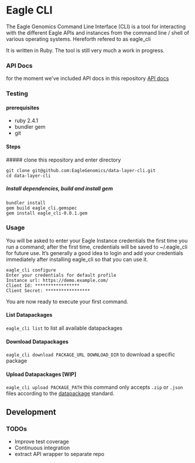 # Eagle CLI
The Eagle Genomics Command Line Interface (CLI) is a tool for interacting with the different Eagle APIs and instances from the command line / shell of various operating systems. Hereforth refered to as eagle_cli

It is written in Ruby. The tool is still very much a work in progress.

### API Docs

for the moment we've included API docs in this repository
[API docs](docs/Readme.md)

### Testing

#### prerequisites
- ruby 2.4.1
- bundler gem
- git

#### Steps

##### clone this repository and enter directory
```
git clone git@github.com:EagleGenomics/data-layer-cli.git
cd data-layer-cli
```

##### Install dependencies, build and install gem
```
bundler install
gem build eagle_cli.gemspec
gem install eagle_cli-0.0.1.gem
```

### Usage
You will be asked to enter your Eagle Instance credentials the first time you run a command; after the first time, credentials will be saved to ~/.eagle_cli for future use.
It’s generally a good idea to login and add your credentials immediately after installing eagle_cli so that you can use it.

```
eagle_cli configure
Enter your credentials for default profile
Instance url: https://demo.example.com/
Client Id: *****************
Client Secret: *****************
```
You are now ready to execute your first command.

#### List Datapackages
`eagle_cli list`
to list all available datapackages

#### Download Datapackages
`eagle_cli download PACKAGE_URL DOWNLOAD_DIR`
to download a specific package

#### Upload Datapackages [WIP]
`eagle_cli upload PACKAGE_PATH`
this command only accepts `.zip` or `.json` files according to the [datapackage](http://frictionlessdata.io/data-packages/) standard.


## Development

### TODOs

- Improve test coverage
- Continuous integration
- extract API wrapper to separate repo

